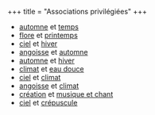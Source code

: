 +++
title = "Associations privilégiées"
+++
- [automne](/categories/automne) et [temps](/categories/temps)
- [flore](/categories/flore) et [printemps](/categories/printemps)
- [ciel](/categories/ciel) et [hiver](/categories/hiver)
- [angoisse](/categories/angoisse) et [automne](/categories/automne)
- [automne](/categories/automne) et [hiver](/categories/hiver)
- [climat](/categories/climat) et [eau douce](/categories/eau-douce)
- [ciel](/categories/ciel) et [climat](/categories/climat)
- [angoisse](/categories/angoisse) et [climat](/categories/climat)
- [création](/categories/création) et [musique et chant](/categories/musique-et-chant)
- [ciel](/categories/ciel) et [crépuscule](/categories/crépuscule)
